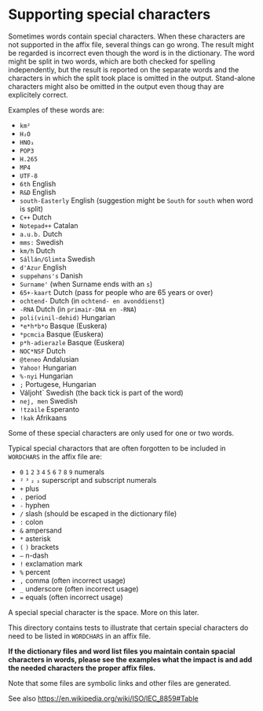 # Supporting special characters

Sometimes words contain special characters. When these characters are not supported in the affix file, several things can go wrong. The result might be regarded is incorrect even though the word is in the dictionary. The word might be split in two words, which are both checked for spelling independently, but the result is reported on the separate words and the characters in which the split took place is omitted in the output. Stand-alone characters might also be omitted in the output even thoug thay are explicitely correct.

Examples of these words are:
* `km²`
* `H₂O`
* `HNO₃`
* `POP3`
* `H.265`
* `MP4`
* `UTF-8`
* `6th` English
* `R&D` English
* `south-Easterly` English (suggestion might be `South` for `south` when word is split)
* `C++` Dutch
* `Notepad++` Catalan
* `a.u.b.` Dutch
* `mms:` Swedish
* `km/h` Dutch
* `Sállán/Glimta` Swedish
* `d'Azur` English
* `suppehøns's` Danish
* `Surname'` (when Surname ends with an `s`)
* `65+-kaart` Dutch (pass for people who are 65 years or over)
* `ochtend-` Dutch (in `ochtend- en avonddienst`)
* `-RNA` Dutch (in `primair-DNA en -RNA`)
* `poli(vinil-dehid)` Hungarian
* `*e*h*b*o` Basque (Euskera)
* `*pcmcia` Basque (Euskera)
* `p*h-adierazle` Basque (Euskera)
* `NOC*NSF` Dutch
* `@teneo` Andalusian
* `Yahoo!` Hungarian
* `%-nyi` Hungarian
* `;` Portugese, Hungarian
* Váljoht` Swedish (the back tick is part of the word)
* `nej, men` Swedish
* `!tzaile` Esperanto
* `!kak` Afrikaans

Some of these special characters are only used for one or two words.

Typical special charactors that are often forgotten to be included in `WORDCHARS` in the affix file are:
* `0` `1` `2` `3` `4` `5` `6` `7` `8` `9` numerals
* `²` `³` `₂` `₃` superscript and subscript numerals
* `+` plus
* `.` period
* `-` hyphen
* `/` slash (should be escaped in the dictionary file)
* `:` colon
* `&` ampersand
* `*` asterisk
* `(` `)` brackets
* `–` n-dash
* `!` exclamation mark
* `%` percent
* `,` comma (often incorrect usage)
* `_` underscore (often incorrect usage)
* `=` equals (often incorrect usage)

A special special character is the space. More on this later.

This directory contains tests to illustrate that certain special characters do need to be listed in `WORDCHARS` in an affix file.

**If the dictionary files and word list files you maintain contain spacial characters in words, please see the examples what the impact is and add the needed characters the proper affix files.**


Note that some files are symbolic links and other files are generated.

See also https://en.wikipedia.org/wiki/ISO/IEC_8859#Table

